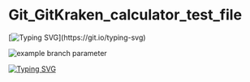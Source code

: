 # Git_GitKraken_calculator_test_file

[![Typing SVG](https://readme-typing-svg.herokuapp.com?color=%2336BCF7&lines=Status+of+Last+Deployment:)](https://git.io/typing-svg)

![example branch parameter]([![Run-tests-on-any-Push-event](https://github.com/21092004Goda/Git_GitKraken_calculator_test_file/actions/workflows/tree.yml/badge.svg)](https://github.com/21092004Goda/Git_GitKraken_calculator_test_file/actions/workflows/tree.yml)>)


[![Typing SVG](https://readme-typing-svg.herokuapp.com?color=%2332BCF7&lines=001010010100011101110010001000110001000010010010001000010101100010110110110101000011101111110011101110101111010111111011101011101100110101100101010101001010111010111010101011010101010100101010101010101111010101000111010110101010101100110101010101001011010110101000011101101111110001000010000010111010100)](https://git.io/typing-svg)
